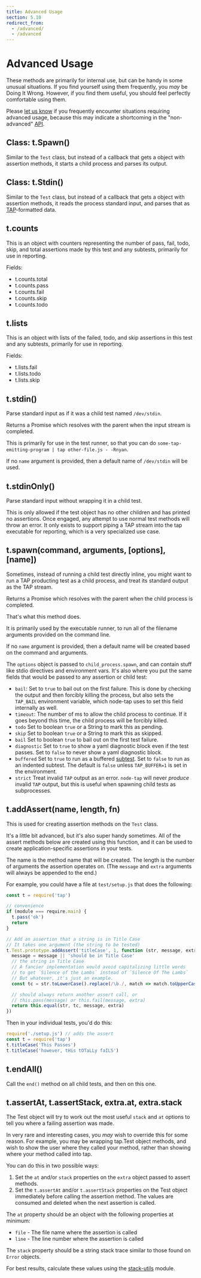 ```yaml
---
title: Advanced Usage
section: 5.10
redirect_from:
  - /advanced/
  - /advanced
---
```


# Advanced Usage

These methods are primarily for internal use, but can be handy in some
unusual situations.  If you find yourself using them frequently, you *may*
be Doing It Wrong.  However, if you find them useful, you should feel
perfectly comfortable using them.

Please [let us know](https://github.com/isaacs/node-tap/issues) if you
frequently encounter situations requiring advanced usage, because this may
indicate a shortcoming in the "non-advanced" [API](/docs/api/).

## Class: t.Spawn()

Similar to the `Test` class, but instead of a callback that gets a object
with assertion methods, it starts a child process and parses its output.

## Class: t.Stdin()

Similar to the `Test` class, but instead of a callback that gets a object
with assertion methods, it reads the process standard input, and parses
that as [TAP](/tap-protocol)-formatted data.

## t.counts

This is an object with counters representing the number of pass, fail,
todo, skip, and total assertions made by this test and any subtests,
primarily for use in reporting.

Fields:

- t.counts.total
- t.counts.pass
- t.counts.fail
- t.counts.skip
- t.counts.todo

## t.lists

This is an object with lists of the failed, todo, and skip assertions in this
test and any subtests, primarily for use in reporting.

Fields:

- t.lists.fail
- t.lists.todo
- t.lists.skip

## t.stdin()

Parse standard input as if it was a child test named `/dev/stdin`.

Returns a Promise which resolves with the parent when the input stream is
completed.

This is primarily for use in the test runner, so that you can do
`some-tap-emitting-program | tap other-file.js - -Rnyan`.

If no `name` argument is provided, then a default name of `/dev/stdin` will
be used.

## t.stdinOnly()

Parse standard input without wrapping it in a child test.

This is only allowed if the test object has no other children and has
printed no assertions.  Once engaged, any attempt to use normal test
methods will throw an error.  It only exists to support piping a TAP stream
into the tap executable for reporting, which is a very specialized use
case.

## t.spawn(command, arguments, [options], [name])

Sometimes, instead of running a child test directly inline, you might want
to run a TAP producting test as a child process, and treat its standard
output as the TAP stream.

Returns a Promise which resolves with the parent when the child process is
completed.

That's what this method does.

It is primarily used by the executable runner, to run all of the filename
arguments provided on the command line.

If no `name` argument is provided, then a default name will be created
based on the command and arguments.

The `options` object is passed to `child_process.spawn`, and can contain
stuff like stdio directives and environment vars.  It's also where you put
the same fields that would be passed to any assertion or child test:

* `bail`: Set to `true` to bail out on the first failure.  This is done by
  checking the output and then forcibly killing the process, but also sets
  the `TAP_BAIL` environment variable, which node-tap uses to set this
  field internally as well.
* `timeout`: The number of ms to allow the child process to continue.  If
  it goes beyond this time, the child process will be forcibly killed.
* `todo` Set to boolean `true` or a String to mark this as pending.
* `skip` Set to boolean `true` or a String to mark this as skipped.
* `bail` Set to boolean `true` to bail out on the first test failure.
* `diagnostic` Set to `true` to show a yaml diagnostic block even if the
  test passes.  Set to `false` to never show a yaml diagnostic block.
* `buffered` Set to `true` to run as a buffered
  [subtest](/docs/api/subtests/).  Set to `false` to run as an indented
  subtest.  The default is `false` unless `TAP_BUFFER=1` is set in the
  environment.
* `strict` Treat invalid `TAP` output as an error.  `node-tap` will never
  _produce_ invalid `TAP` output, but this is useful when spawning child
  tests as subprocesses.

## t.addAssert(name, length, fn)

This is used for creating assertion methods on the `Test` class.

It's a little bit advanced, but it's also super handy sometimes.  All
of the assert methods below are created using this function, and it
can be used to create application-specific assertions in your tests.

The name is the method name that will be created.  The length is the
number of arguments the assertion operates on.  (The `message` and
`extra` arguments will always be appended to the end.)

For example, you could have a file at `test/setup.js` that does the
following:

```javascript
const t = require('tap')

// convenience
if (module === require.main) {
  t.pass('ok')
  return
}

// Add an assertion that a string is in Title Case
// It takes one argument (the string to be tested)
t.Test.prototype.addAssert('titleCase', 1, function (str, message, extra) {
  message = message || 'should be in Title Case'
  // the string in Title Case
  // A fancier implementation would avoid capitalizing little words
  // to get `Silence of the Lambs` instead of `Silence Of The Lambs`
  // But whatever, it's just an example.
  const tc = str.toLowerCase().replace(/\b./, match => match.toUpperCase())

  // should always return another assert call, or
  // this.pass(message) or this.fail(message, extra)
  return this.equal(str, tc, message, extra)
})
```

Then in your individual tests, you'd do this:

```javascript
require('./setup.js') // adds the assert
const t = require('tap')
t.titleCase('This Passes')
t.titleCase('however, tHis tOTaLLy faILS')
```

## t.endAll()

Call the `end()` method on all child tests, and then on this one.

## t.assertAt, t.assertStack, extra.at, extra.stack

The Test object will try to work out the most useful `stack` and `at`
options to tell you where a failing assertion was made.

In very rare and interesting cases, you _may_ wish to override this
for some reason.  For example, you may be wrapping tap.Test object
methods, and wish to show the user where they called your method,
rather than showing where your method called into tap.

You can do this in two possible ways:

1. Set the `at` and/or `stack` properties on the `extra` object passed to
   assert methods.
2. Set the `t.assertAt` and/or `t.assertStack` properties on the
   Test object immediately before calling the assertion method.  The
   values are consumed and deleted when the next assertion is called.

The `at` property should be an object with the following properties at
minimum:

* `file` - The file name where the assertion is called
* `line` - The line number where the assertion is called

The `stack` property should be a string stack trace similar to those
found on `Error` objects.

For best results, calculate these values using the
[stack-utils](http://npm.im/stack-utils) module.
